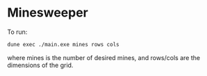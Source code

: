 # Minesweeper

To run:
```bash
dune exec ./main.exe mines rows cols
```
where mines is the number of desired mines, and rows/cols are the dimensions of the grid.
